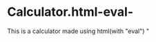 # Calculator.html-eval-
This is a calculator made using html(with "eval")
"<script>"= included in the HTML
